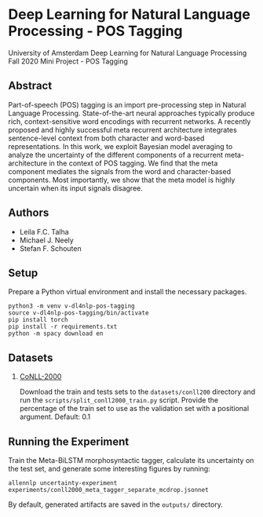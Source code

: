 # Deep Learning for Natural Language Processing - POS Tagging

University of Amsterdam Deep Learning for Natural Language Processing Fall 2020 Mini Project - POS Tagging

## Abstract

Part-of-speech (POS) tagging is an import pre-processing step in Natural Language Processing. State-of-the-art neural approaches typically produce rich, context-sensitive word encodings with recurrent networks. A recently proposed and highly successful meta recurrent architecture integrates sentence-level context from both character and word-based representations. In this work, we exploit Bayesian model averaging to analyze the uncertainty of the different components of a recurrent meta-architecture in the context of POS tagging. We find that the meta component mediates the signals from the word and character-based components. Most importantly, we show that the meta model is highly uncertain when its input signals disagree.

## Authors

- Leila F.C. Talha
- Michael J. Neely
- Stefan F. Schouten

## Setup

Prepare a Python virtual environment and install the necessary packages.

```shell
python3 -m venv v-dl4nlp-pos-tagging
source v-dl4nlp-pos-tagging/bin/activate
pip install torch
pip install -r requirements.txt
python -m spacy download en
```

## Datasets

1. [CoNLL-2000](https://www.clips.uantwerpen.be/conll2000/chunking/)

    Download the train and tests sets to the `datasets/conll200` directory and run the `scripts/split_conll2000_train.py` script.
    Provide the percentage of the train set to use as the validation set with a positional argument. Default: 0.1

## Running the Experiment

Train the Meta-BiLSTM morphosyntactic tagger, calculate its uncertainty on the test set, and generate some interesting figures by running:

```shell
allennlp uncertainty-experiment experiments/conll2000_meta_tagger_separate_mcdrop.jsonnet
```

By default, generated artifacts are saved in the `outputs/` directory.
